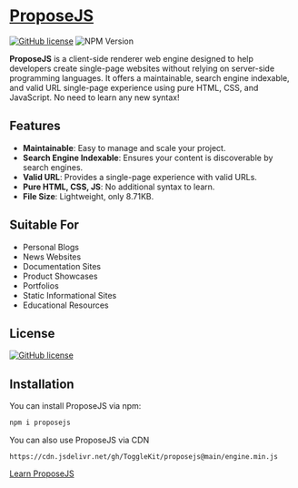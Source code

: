 # [ProposeJS](https://proposejs.pages.dev/)
[![GitHub license](https://img.shields.io/badge/license-MIT-blue.svg)](https://proposejs.pages.dev/p/licence.html) ![NPM Version](https://img.shields.io/npm/v/proposejs)


**ProposeJS** is a client-side renderer web engine designed to help developers create single-page websites without relying on server-side programming languages. It offers a maintainable, search engine indexable, and valid URL single-page experience using pure HTML, CSS, and JavaScript. No need to learn any new syntax!

## Features
- **Maintainable**: Easy to manage and scale your project.
- **Search Engine Indexable**: Ensures your content is discoverable by search engines.
- **Valid URL**: Provides a single-page experience with valid URLs.
- **Pure HTML, CSS, JS**: No additional syntax to learn.
- **File Size**: Lightweight, only 8.71KB.

## Suitable For
- Personal Blogs
- News Websites
- Documentation Sites
- Product Showcases
- Portfolios
- Static Informational Sites
- Educational Resources

## License
[![GitHub license](https://img.shields.io/badge/license-MIT-blue.svg)](https://proposejs.pages.dev/p/licence.html)

## Installation
You can install ProposeJS via npm:
```bash
npm i proposejs
```
You can also use ProposeJS via CDN
```
https://cdn.jsdelivr.net/gh/ToggleKit/proposejs@main/engine.min.js
```
[Learn ProposeJS](https://proposejs.pages.dev)
